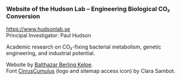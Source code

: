 ### Website of the Hudson Lab – Engineering Biological CO₂ Conversion

https://www.hudsonlab.se  
Principal Investigator: Paul Hudson

Academic research on CO₂-fixing bacterial metabolism, genetic engineering, and industrial potential.

Website by [Balthazar Berling Kelpe](https://github.com/balthazarbk).  
Font [CirrusCumulus](https://gitlab.com/Clarasambot/cirruscumulus) (logo and sitemap access icon) by Clara Sambot.
